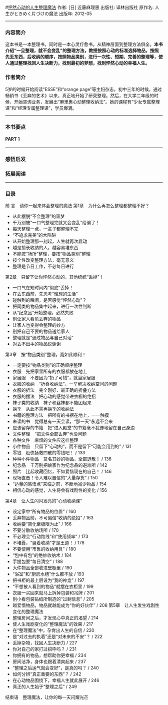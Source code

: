 #[怦然心动的人生整理魔法](https://book.douban.com/subject/10747883/)
作者:  [日] 近藤麻理惠
出版社: 译林出版社
原作名: 人生がときめく片づけの魔法
出版年: 2012-05
***
### 内容简介 
这本书是一本整理书，同时是一本心灵疗愈书。从精神层面到整理方法俱全。**本书介绍“一旦整理，就不会变乱”的整理方法，教授按照心动的标准选择物品，按照先丢东西，后收纳的顺序，按照物品类别，进行一次性、短期、完善的整理等，使人通过整理找回人生决断力，找到最初的梦想，找到怦然心动的幸福人生。**

### 作者简介
5岁的时候开始阅读“ESSE”和“orange page”等主妇杂志，初中三年的时候，通过畅销书《丢弃的艺术》以来，真正地开始了研究整理。然后，在大学二年级的时候，开始咨询业务，发展出“麻里惠心动整理收纳法”。她的课程有“少女专属整理课”和“经理专属整理课”，学员爆满。
 
***
### 本书要点
#### PART 1 
***
### 感悟启发
### 拓展阅读
***
### 目录
前 言　请你一起来体会整理的魔法
第1章　为什么再怎么整理都整理不好？
- 从此摆脱“不会整理”的噩梦
- 千万别被“一口气整理完就又会变乱”给骗了！
- 每天整理一点，一辈子都整理不完 
- “不追求完美”的大陷阱
- 从开始整理那一刻起，人生就再次启动 
- 越是擅长收纳的人，越容易堆东西 
- 不能按“场所”整理，要按“物品类别”整理 
- 按个性改变整理方法，毫无意义
- 整理是节日工作，不必每日进行

第2章　只留下让你怦然心动的，其他统统“丢掉”！
- 一口气在短时间内“彻底”丢掉！
- 在丢东西前，先思考“理想的生活”
- 碰触到的瞬间，是否感觉“怦然心动”？
- 把同类的物品集中起来，进行一次性判断 
- 从“纪念品”开始整理，必然失败 
- 别让家人看见丢弃的物品 
- 让家人也变得会整理的妙方 
- 别把自己不要的物品送给家人 
- 整理就是“通过物品与自己对话” 
- 对丢不出手的物品说谢谢 

第3章　按“物品类别”整理，竟如此顺利！
- 一定要按“物品类别”的正确顺序整理 
- 衣服　先把家里所有的衣服都放在地上 
- 家居服　不要因为“扔了可惜”，就当家居服 
- 衣服的收纳　“折叠收纳法”，一举解决收纳空间的问题 
- 衣服的折法　完全刚好、最正确的折叠方法 
- 衣服的摆法　把心动的感觉带进衣橱的绝招 
- 袜子类的收纳　袜子和丝袜都不能团起来
- 换季　从此不需再换季的收纳法 
- 书籍的整理方法　把所有的书摆在地上，一一触摸
- 未读的书　觉得总有一天会读，“那一天”永远不会来 
- 应该留存的书籍　把“进入殿堂”的书籍毫不犹豫地留在自己身边 
- 文件整理　“把文件全部丢弃”也没问题 
- 各种文件　麻烦的文件应这样整理 
- 小件物品　只留下“心动的”，而不是留下“可能会用到的” / 131
- 零钱　赶快拯救四散的零钱吧！ / 133
- 种种小件物品　莫名其妙的物品，全部退散！ / 136
- 纪念品　千万别把娘家作为纪念品的避难所 / 142
- 照片　比起收藏回忆，不如爱惜现在的自己！ / 146
- 现场直击！令人难以置信的“大量存货” / 150
- “适量的感悟点”来临之前，不断地减少物品 / 154
- 相信心动的感觉，人生将会有戏剧性的变化 / 156

第4章　让人生闪闪发亮的“心动收纳课”
- 设定家中“所有物品的位置” / 160
- 丢弃物品前，不可偏信“收纳的绝招” / 163
- 收纳要“简化至极限为止” / 166
- 不要分散收纳场所 / 170
- 不必理会“行动路线”和“使用频率” / 173
- 不堆叠，“竖着收纳”才是王道！ / 178
- 不要使用“市售的收纳用具” / 180
- “包中有包”的绝妙收纳术 / 184
- 手提包要“每日清空” / 188
- 大件物品全部收进壁橱里 / 190
- “浴室”和“厨房水槽”什么都不放 / 193
- 把书柜的最上层设为“我的神龛” / 197
- “不想被人看到的物品”就摆在衣柜里 / 199
- 衣服一买回来就马上拆掉包装和吊牌 / 201
- 别小看包装贴纸所制造的“过剩信息” / 205
- 越爱惜物品，物品就越能成为“你的好伙伴” / 208
第5章　让人生发生戏剧性变化的整理魔法
- 整理房间之后，才发现心中真正的渴望 / 214
- 使人生戏剧变化的“整理魔法”的效果 / 217
- 在“整理魔法”中，孕育出人生的自信 / 220
- 是“对过去的执着”还是“对未来的不安”？ / 222
- 丢掉杂物，找回人生决断力 / 227
- 你对自己的家打过招呼吗？ / 231
- 你拥有的物品，想帮助你更幸福 / 234
- 房间洁净，身体也跟着清爽起来 / 237
- “整理之后运气就会变好”，是真的吗？ / 240
- 如何分辨“真正重要的东西”？ / 242
- 在心动物品围绕下，幸福人生就此展开 / 246
- 真正的人生始于“整理之后” / 249

结束语　整理魔法，让你的每一天闪耀光芒